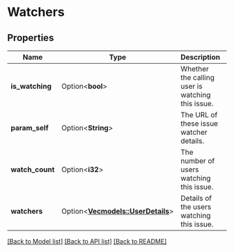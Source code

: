 # Watchers

## Properties

Name | Type | Description | Notes
------------ | ------------- | ------------- | -------------
**is_watching** | Option<**bool**> | Whether the calling user is watching this issue. | [optional][readonly]
**param_self** | Option<**String**> | The URL of these issue watcher details. | [optional][readonly]
**watch_count** | Option<**i32**> | The number of users watching this issue. | [optional][readonly]
**watchers** | Option<[**Vec<models::UserDetails>**](UserDetails.md)> | Details of the users watching this issue. | [optional][readonly]

[[Back to Model list]](../README.md#documentation-for-models) [[Back to API list]](../README.md#documentation-for-api-endpoints) [[Back to README]](../README.md)


